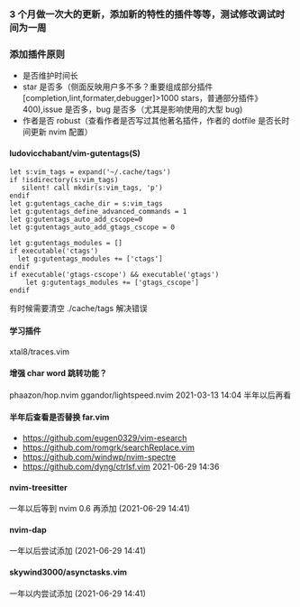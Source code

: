 ### 3 个月做一次大的更新，添加新的特性的插件等等，测试修改调试时间为一周

### 添加插件原则

- 是否维护时间长
- star 是否多（侧面反映用户多不多？重要组成部分插件 [completion,lint,formater,debugger]>1000 stars，普通部分插件》400),issue 是否多，bug 是否多（尤其是影响使用的大型 bug)
- 作者是否 robust（查看作者是否写过其他著名插件，作者的 dotfile 是否长时间更新 nvim 配置）

#### ludovicchabant/vim-gutentags(S)

```
let s:vim_tags = expand('~/.cache/tags')
if !isdirectory(s:vim_tags)
   silent! call mkdir(s:vim_tags, 'p')
endif
let g:gutentags_cache_dir = s:vim_tags
let g:gutentags_define_advanced_commands = 1
let g:gutentags_auto_add_cscope=0
let g:gutentags_auto_add_gtags_cscope = 0

let g:gutentags_modules = []
if executable('ctags')
  let g:gutentags_modules += ['ctags']
endif
if executable('gtags-cscope') && executable('gtags')
	let g:gutentags_modules += ['gtags_cscope']
endif
```

有时候需要清空 ./cache/tags 解决错误

#### 学习插件

xtal8/traces.vim

#### 增强 char word 跳转功能？

phaazon/hop.nvim
ggandor/lightspeed.nvim
2021-03-13 14:04
半年以后再看

#### 半年后查看是否替换 far.vim

- https://github.com/eugen0329/vim-esearch
- https://github.com/romgrk/searchReplace.vim
- https://github.com/windwp/nvim-spectre
- https://github.com/dyng/ctrlsf.vim
  2021-06-29 14:36

#### nvim-treesitter

一年以后等到 nvim 0.6 再添加 (2021-06-29 14:41)

#### nvim-dap

一年以后尝试添加 (2021-06-29 14:41)

#### skywind3000/asynctasks.vim

一年以内尝试添加 (2021-06-29 14:41)
